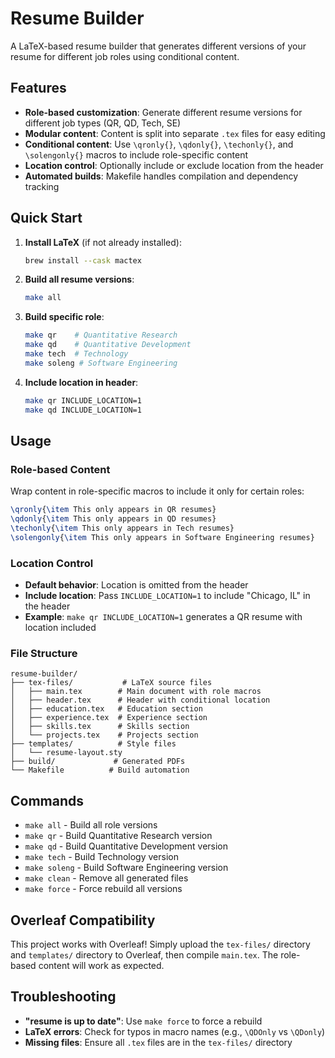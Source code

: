 # Resume Builder

A LaTeX-based resume builder that generates different versions of your resume for different job roles using conditional content.

## Features

- **Role-based customization**: Generate different resume versions for different job types (QR, QD, Tech, SE)
- **Modular content**: Content is split into separate `.tex` files for easy editing
- **Conditional content**: Use `\qronly{}`, `\qdonly{}`, `\techonly{}`, and `\solengonly{}` macros to include role-specific content
- **Location control**: Optionally include or exclude location from the header
- **Automated builds**: Makefile handles compilation and dependency tracking

## Quick Start

1. **Install LaTeX** (if not already installed):
   ```bash
   brew install --cask mactex
   ```

2. **Build all resume versions**:
   ```bash
   make all
   ```

3. **Build specific role**:
   ```bash
   make qr    # Quantitative Research
   make qd    # Quantitative Development
   make tech  # Technology
   make soleng # Software Engineering
   ```

4. **Include location in header**:
   ```bash
   make qr INCLUDE_LOCATION=1
   make qd INCLUDE_LOCATION=1
   ```

## Usage

### Role-based Content

Wrap content in role-specific macros to include it only for certain roles:

```latex
\qronly{\item This only appears in QR resumes}
\qdonly{\item This only appears in QD resumes}
\techonly{\item This only appears in Tech resumes}
\solengonly{\item This only appears in Software Engineering resumes}
```

### Location Control

- **Default behavior**: Location is omitted from the header
- **Include location**: Pass `INCLUDE_LOCATION=1` to include "Chicago, IL" in the header
- **Example**: `make qr INCLUDE_LOCATION=1` generates a QR resume with location included

### File Structure

```
resume-builder/
├── tex-files/           # LaTeX source files
│   ├── main.tex        # Main document with role macros
│   ├── header.tex      # Header with conditional location
│   ├── education.tex   # Education section
│   ├── experience.tex  # Experience section
│   ├── skills.tex      # Skills section
│   └── projects.tex    # Projects section
├── templates/          # Style files
│   └── resume-layout.sty
├── build/             # Generated PDFs
└── Makefile          # Build automation
```

## Commands

- `make all` - Build all role versions
- `make qr` - Build Quantitative Research version
- `make qd` - Build Quantitative Development version
- `make tech` - Build Technology version
- `make soleng` - Build Software Engineering version
- `make clean` - Remove all generated files
- `make force` - Force rebuild all versions

## Overleaf Compatibility

This project works with Overleaf! Simply upload the `tex-files/` directory and `templates/` directory to Overleaf, then compile `main.tex`. The role-based content will work as expected.

## Troubleshooting

- **"resume is up to date"**: Use `make force` to force a rebuild
- **LaTeX errors**: Check for typos in macro names (e.g., `\QDOnly` vs `\QDonly`)
- **Missing files**: Ensure all `.tex` files are in the `tex-files/` directory 